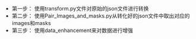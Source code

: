 * 第一步： 使用transform.py文件对原始的json文件进行转换
* 第二步： 使用Pair_Images_and_masks.py从转化好的json文件中取出对应的images和masks
* 第三步： 使用data_enhancement来对数据进行增强
